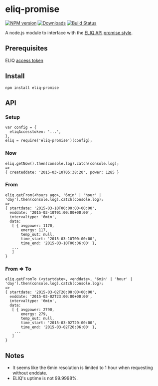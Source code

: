# eliq-promise
[![NPM version][npm-image]][npm-url] [![Downloads][downloads-image]][npm-url] [![Build Status][travis-image]][travis-url]

A node.js module to interface with the [ELIQ API](http://eliq.se) [promise style](https://promisesaplus.com).

## Prerequisites
ELIQ [access token](https://my.eliq.se/user/settings/api)

## Install
``npm install eliq-promise``

## API

### Setup
```
var config = {
  eliqAccesstoken: '...',
},
eliq = require('eliq-promise')(config);
```
### Now
```
eliq.getNow().then(console.log).catch(console.log);
=>
{ createddate: '2015-03-10T05:38:20', power: 1285 }
```

### From
```
eliq.getFrom(<hours ago>, '6min' | 'hour' | 'day').then(console.log).catch(console.log);
=>
{ startdate: '2015-03-10T00:00:00+00:00',
  enddate: '2015-03-10T01:00:00+00:00',
  intervaltype: '6min',
  data:
   [ { avgpower: 1170,
       energy: 117,
       temp_out: null,
       time_start: '2015-03-10T00:00:00',
       time_end: '2015-03-10T00:06:00' },
   ...
   ]
}
```

### From => To
```
eliq.getFromTo (<startdate>, <enddate>, '6min' | 'hour' | 'day').then(console.log).catch(console.log);
=>
{ startdate: '2015-03-02T20:00:00+00:00',
  enddate: '2015-03-02T23:00:00+00:00',
  intervaltype: '6min',
  data:
   [ { avgpower: 2790,
       energy: 279,
       temp_out: null,
       time_start: '2015-03-02T20:00:00',
       time_end: '2015-03-02T20:06:00' },
    ...
   ]
}
```

## Notes

* It seems like the 6min resolution is limited to 1 hour when requesting without enddate.
* ELIQ's uptime is not 99.9998%.

[npm-url]: https://npmjs.org/package/eliq-promise
[downloads-image]: http://img.shields.io/npm/dm/eliq-promise.svg
[npm-image]: http://img.shields.io/npm/v/eliq-promise.svg
[travis-url]: https://travis-ci.org/ashpool/eliq-promise
[travis-image]: http://img.shields.io/travis/ashpool/eliq-promise.svg
